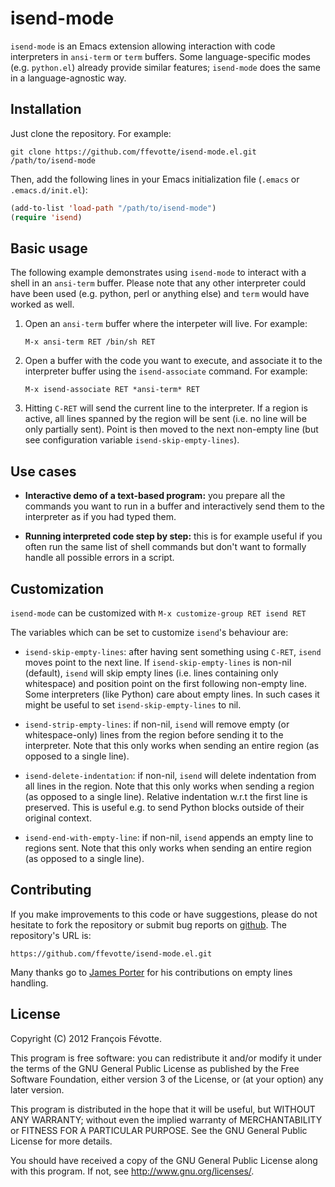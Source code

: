 # isend-mode

`isend-mode` is an Emacs extension allowing interaction with code interpreters in `ansi-term` or
`term` buffers. Some language-specific modes (e.g. `python.el`) already provide similar features;
`isend-mode` does the same in a language-agnostic way.


## Installation

Just clone the repository. For example:

```shell
git clone https://github.com/ffevotte/isend-mode.el.git /path/to/isend-mode
```

Then, add the following lines in your Emacs initialization file (`.emacs` or `.emacs.d/init.el`):

```lisp
(add-to-list 'load-path "/path/to/isend-mode")
(require 'isend)
```


## Basic usage

The following example demonstrates using `isend-mode` to interact with a shell in an `ansi-term`
buffer. Please note that any other interpreter could have been used (e.g. python, perl or anything
else) and `term` would have worked as well.


1. Open an `ansi-term` buffer where the interpeter will live. For example:

   `M-x ansi-term RET /bin/sh RET`


2. Open a buffer with the code you want to execute, and associate it to the interpreter buffer using
   the `isend-associate` command. For example:

   `M-x isend-associate RET *ansi-term* RET`


3. Hitting `C-RET` will send the current line to the interpreter. If a region is active, all lines
   spanned by the region will be sent (i.e. no line will be only partially sent). Point is then
   moved to the next non-empty line (but see configuration variable `isend-skip-empty-lines`).


## Use cases

- **Interactive demo of a text-based program:** you prepare all the commands you want to run in a
  buffer and interactively send them to the interpreter as if you had typed them.

- **Running interpreted code step by step:** this is for example useful if you often run the same
  list of shell commands but don't want to formally handle all possible errors in a script.


## Customization

`isend-mode` can be customized with `M-x customize-group RET isend RET`

The variables which can be set to customize `isend`'s behaviour are:

- `isend-skip-empty-lines`: after having sent something using `C-RET`, `isend` moves point to the
  next line. If `isend-skip-empty-lines` is non-nil (default), `isend` will skip empty lines (i.e. lines
  containing only whitespace) and position point on the first following non-empty line. Some
  interpreters (like Python) care about empty lines. In such cases it might be useful to set
  `isend-skip-empty-lines` to nil.

- `isend-strip-empty-lines`: if non-nil, `isend` will remove empty (or whitespace-only) lines from
  the region before sending it to the interpreter. Note that this only works when sending an entire
  region (as opposed to a single line).
  
- `isend-delete-indentation`: if non-nil, `isend` will delete indentation from all lines in the
  region. Note that this only works when sending a region (as opposed to a single line). Relative
  indentation w.r.t the first line is preserved. This is useful e.g. to send Python blocks outside
  of their original context.

- `isend-end-with-empty-line`: if non-nil, `isend` appends an empty line to regions sent. Note that
  this only works when sending an entire region (as opposed to a single line).


## Contributing

If you make improvements to this code or have suggestions, please do not hesitate to fork the
repository or submit bug reports on [github](https://github.com/ffevotte/isend-mode.el). The repository's
URL is:

    https://github.com/ffevotte/isend-mode.el.git


Many thanks go to [James Porter](https://github.com/porterjamesj) for his contributions on empty
lines handling.


## License

Copyright (C) 2012 François Févotte.

This program is free software: you can redistribute it and/or modify it under the terms of the GNU
General Public License as published by the Free Software Foundation, either version 3 of the
License, or (at your option) any later version.

This program is distributed in the hope that it will be useful, but WITHOUT ANY WARRANTY; without
even the implied warranty of MERCHANTABILITY or FITNESS FOR A PARTICULAR PURPOSE.  See the GNU
General Public License for more details.

You should have received a copy of the GNU General Public License along with this program.  If not,
see <http://www.gnu.org/licenses/>.
